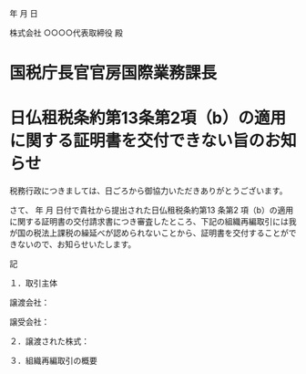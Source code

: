 年 月 日

株式会社 ○○○○代表取締役 殿

# 国税庁長官官房国際業務課長

# 日仏租税条約第13条第2項（b）の適用に関する証明書を交付できない旨のお知らせ

税務行政につきましては、日ごろから御協力いただきありがとうございます。

さて、 年 月 日付で貴社から提出された日仏租税条約第13 条第2 項（b）の適用に関する証明書の交付請求書につき審査したところ、下記の組織再編取引には我が国の税法上課税の繰延べが認められないことから、証明書を交付することができないので、お知らせいたします。

記

１．取引主体

譲渡会社：

譲受会社：

２．譲渡された株式：

３．組織再編取引の概要